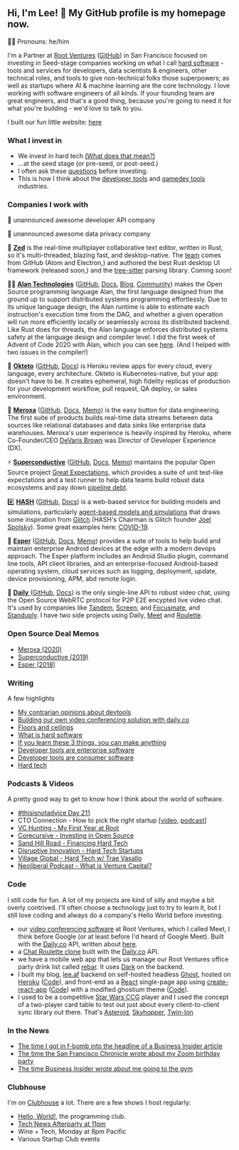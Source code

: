 ## Hi, I'm Lee! 👋 My GitHub profile is my homepage now.
🏳️‍🌈 Pronouns: he/him

I'm a Partner at [Root Ventures](https://root.vc) ([GitHub](https://github.com/rootvc)) in San Francisco focused on investing in Seed-stage companies working on what I call [hard software](https://lee.af/what-is-hard-software) - tools and services for developers, data scientists & engineers, other technical roles, and tools to give non-technical folks those superpowers; as well as startups where AI & machine learning are the core technology. I love working with software engineers of all kinds. If your founding team are great engineers, and that's a good thing, because you're going to need it for what you're building - we'd love to talk to you.

I built our fun little website: [here](https://root.vc)

### What I invest in
- We invest in hard tech [(What does that mean?)](https://lee.af/hard-tech/)
- ...at the seed stage (or pre-seed, or post-seed.)
- I often ask these [questions](https://lee.af/what-is-hard-software/) before investing.
- This is how I think about the [developer tools](https://twitter.com/terronk/status/1286774556317818880) and [gamedev tools](https://twitter.com/terronk/status/1298084339037528064) industries.

### Companies I work with

🔐 unannounced awesome developer API company

👤 unannounced awesome data privacy company

📝 [__Zed__](https://zed.dev) is the real-time multiplayer collaborative text editor, written in Rust, so it's multi-threaded, blazing fast, and desktop-native. The [team](https://zed.dev/team) comes from GitHub (Atom and Electron,) and authored the best Rust desktop UI framework (released soon,) and the [tree-sitter](https://tree-sitter.github.io/tree-sitter/) parsing library. Coming soon!

👨‍🚀 [__Alan Technologies__](https://alan-lang.org) ([GitHub](https://github.com/alantech/alan), [Docs](https://docs.alan-lang.org/), [Blog](https://alan-lang.org/blog.html), [Community](https://discord.com/invite/XatB9we)) makes the Open Source programming language Alan, the first language designed from the ground up to support distributed systems programming effortlessly. Due to its unique language design, the Alan runtime is able to estimate each instruction's execution time from the DAG, and whether a given operation will run more efficiently locally or seamlessly across its distributed backend. Like Rust does for threads, the Alan language enforces distributed systems safety at the language design and compiler level. I did the first week of Advent of Code 2020 with Alan, which you can see [here](https://github.com/ledwards/advent-2020). (And I helped with two issues in the compiler!)

🐙 [__Okteto__](https://okteto.com) ([GitHub](https://github.com/okteto), [Docs](https://okteto.com/docs/getting-started)) is Heroku review apps for every cloud, every language, every architecture. Okteto is Kubernetes-native, but your app doesn't have to be. It creates ephemeral, high fidelity replicas of production for your development workflow, pull request, QA deploy, or sales environment.

🌊 [__Meroxa__](https://meroxa.io) ([GitHub](https://github.com/meroxa), [Docs](https://docs.meroxa.com/docs), [Memo](https://github.com/rootvc/investment-memos/blob/main/meroxa.md)) is the easy button for data engineering. The first suite of products builds real-time data streams between data sources like relational databases and data sinks like enterprise data warehouses. Meroxa's user experience is heavily inspired by Heroku, where Co-Founder/CEO [DeVaris Brown](https://github.com/devarismeroxa) was Director of Developer Experience (DX).

⚡ [__Superconductive__](https://superconductive.com) ([GitHub](https://github.com/superconductive), [Docs](https://github.com/great-expectations/great_expectations/blob/develop/README.md), [Memo](https://github.com/rootvc/investment-memos/blob/main/superconductive.md)) maintains the popular Open Source project [Great Expectations](https://github.com/great-expectations/great_expectations), which provides a suite of unit test-like expectations and a test runner to help data teams build robust data ecosystems and pay down [pipeline debt](https://medium.com/@expectgreatdata/down-with-pipeline-debt-introducing-great-expectations-862ddc46782a).

#️⃣ [__HASH__](https://hash.ai) ([GitHub](https://github.com/hashintel), [Docs](https://docs.hash.ai/core/hello-world/hello-hash)) is a web-based service for building models and simulations, particularly [agent-based models and simulations](https://journal.sohostrategy.com/what-is-abm-abms-f52ff2f1f712) that draws some inspiration from [Glitch](https://glitch.com) (HASH's Chairman is Glitch founder [Joel Spolsky](https://joelonsoftware.com)). Some great examples here: [COVID-19](https://hash.ai/coronavirus).

👾 [__Esper__](https://esper.io) ([GitHub](https://esper-io), [Docs](https://docs.esper.io/), [Memo](https://github.com/rootvc/investment-memos/blob/main/esper.md)) provides a suite of tools to help build and maintain enterprise Android devices at the edge with a modern devops approach. The Esper platform includes an Android Studio plugin, command line tools, API client libraries, and an enterprise-focused Android-based operating system, cloud services such as logging, deployment, update, device provisioning, APM, abd remote login.

📅 [__Daily__ ](https://daily.co) ([GitHub](https://github.com/daily-co), [Docs](https://docs.daily.co/docs/reference-docs)) is the only single-line API to robust video chat, using the Open Source WebRTC protocol for P2P E2E encypted live video chat. It's used by companies like [Tandem](https://tandem.chat), [Screen](https://screen.so), and [Focusmate](https://focusmate.com), and [Standuply](https://standuply.com). I have two side projects using Daily, [Meet](https://github.com/rootvc/meet) and [Roulette](https://github.com/ledwards/roulette).

### Open Source Deal Memos
- [Meroxa (2020)](https://github.com/rootvc/investment-memos/blob/main/meroxa.md)
- [Superconductive (2019)](https://github.com/rootvc/investment-memos/blob/main/superconductive.md)
- [Esper (2018)](https://github.com/ledwards/investment-memos/blob/main/esper.md)

### Writing
A few highlights
- [My contrarian opinions about devtools](https://lee.af/devtools-opinions/)
- [Building our own video conferencing solution with daily.co](https://lee.af/meet-app/)
- [Floors and ceilings](https://lee.af/floors-and-ceilings/)
- [What is hard software](https://lee.af/what-is-hard-software/)
- [If you learn these 3 things, you can make anything](https://lee.af/if-you-learn-these-3-things-you-can-make-anything/)
- [Developer tools are enterprise software](https://lee.af/developer-tools-are-enterprise-software/)
- [Developer tools are consumer software](https://lee.af/developer-tools-are-consumer-software/)
- [Hard tech](https://lee.af/hard-tech/)

### Podcasts & Videos
A pretty good way to get to know how I think about the world of software.
- [#thisisnotadvice Day 211](https://www.youtube.com/watch?v=nQWHU5D1Ws4)
- CTO Connection - How to pick the right startup [[video](https://vimeo.com/514070087/0cfbafa6cd), [podcast](https://podcast.ctoconnection.com/episodes/short-byte:-lee-edwards---how-to-pick-the-right-tech-startup)]
- [VC Hunting - My First Year at Root](https://vchunting.com/lee-edwards/)
- [Corecursive - Investing in Open Source](https://corecursive.com/043-lee-edwards-developer-tools/)
- [Sand Hill Road - Financing Hard Tech](https://www.youtube.com/watch?v=k4hZxxGHdjI&feature=youtu.be)
- [Disruptive Innovation - Hard Tech Startups](https://podcasts.apple.com/us/podcast/episode-4-what-is-hard-tech-or-deep-tech-why-are-companies/id1477671920?i=1000449154107)
- [Village Global - Hard Tech w/ Trae Vasallo](https://podcasts.apple.com/us/podcast/requests-for-startups-hard-tech-trae-vassallo-lee-edwards/id1316769266?i=1000444589418)
- [Neoliberal Podcast - What is Venture Capital?](https://podtail.com/podcast/the-neolib-podcast/getting-to-the-root-of-venture-capital-ft-lee-edwa/)

### Code
I still code for fun. A lot of my projects are kind of silly and maybe a bit overly contrived. I'll often choose a technology just to try to learn it, but I still love coding and always do a company's Hello World before investing.
- our [video conferencing software](https://github.com/rootvc/meet) at Root Ventures, which I called Meet, I think before Google (or at least before I'd heard of Google Meet). Built with the [Daily.co](https://daily.co) API, written about [here](https://lee.af/meet-app/).
- a [Chat Roulette clone](https://github.com/ledwards/roulette) built with the [Daily.co](https://daily.co) API.
- we have a mobile web app that lets us manage our Root Ventures office party drink list called [rebar](https://github.com/rootvc/rebar). It uses [Dark](https://darklang.com) on the backend.
- I built my blog, [lee.af](https://lee.af) backend on self-hosted headless [Ghost](https://ghost.io), hosted on [Heroku](https://heroku.com) ([Code](https://github.com/ledwards/ghost-on-heroku)), and front-end as a [React](https://github.com/facebook/react) single-page app using [create-react-app](https://create-react-app.dev/docs/getting-started/) ([Code](https://github.com/ledwards/gatsby-ghost)) with a modified ghostium theme ([Code](https://github.com/ledwards/ghostium)).
- I used to be a competitive [Star Wars CCG](https://www.starwarsccg.org/) player and I used the concept of a two-player card table to test out just about every client-to-client sync library out there. That's [Asteroid](https://github.com/ledwards/asteroid), [Skyhopper](https://github.com/ledwards/skyhopper), [Twin-Ion](https://github.com/ledwards/twin-ion)

### In the News
- [The time I got in f-bomb into the headline of a Business Insider article](https://www.businessinsider.com/seed-funds-are-under-existential-threat-from-venture-giants-2021-2)
- [The time the San Francisco Chronicle wrote about my Zoom birthday party](https://www.sfchronicle.com/culture/article/Coronavirus-Staying-at-home-many-in-the-Bay-15148763.php)
- [The time Business Insider wrote about me going to the gym](https://www.businessinsider.com/i-tried-barrys-bootcamp-a-vc-favorite-intense-fitness-program-2019-5)

### Clubhouse
I'm on [Clubhouse](https://www.joinclubhouse.com/) a lot. There are a few shows I host regularly:
- [Hello, World!](https://thehelloworld.club/Hello-World-b2187ac1738d42d98c6a4f7a4466cc72), the programming club.
- [Tech News Afterparty at 11pm](https://www.joinclubhouse.com/event/ePr1K45m)
- Wine + Tech, Monday at 8pm Pacific
- Various Startup Club events
